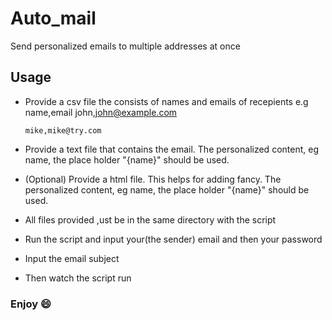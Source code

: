 # Auto_mail
Send personalized emails to multiple addresses at once 

## Usage
- Provide a csv file the consists of names and emails of recepients
  e.g name,email
      john,john@example.com
      
      mike,mike@try.com
- Provide a text file that contains the email. The personalized content, eg name,
the place holder "{name}" should be used.
- (Optional) Provide a html file. This helps for adding fancy. The personalized content, eg name,
the place holder "{name}" should be used.
- All files provided ,ust be in the same directory with the script
- Run the script and input your(the sender) email and then your password
- Input the email subject
- Then watch the script run

### Enjoy :smile: